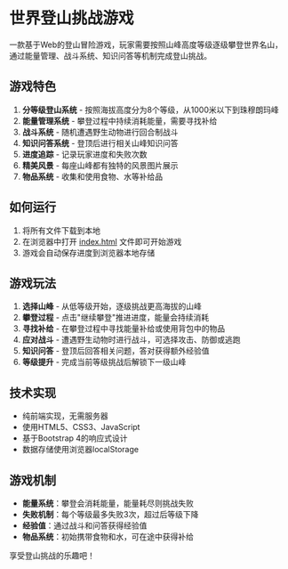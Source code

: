 # 世界登山挑战游戏

一款基于Web的登山冒险游戏，玩家需要按照山峰高度等级逐级攀登世界名山，通过能量管理、战斗系统、知识问答等机制完成登山挑战。

## 游戏特色

1. **分等级登山系统** - 按照海拔高度分为8个等级，从1000米以下到珠穆朗玛峰
2. **能量管理系统** - 攀登过程中持续消耗能量，需要寻找补给
3. **战斗系统** - 随机遭遇野生动物进行回合制战斗
4. **知识问答系统** - 登顶后进行相关山峰知识问答
5. **进度追踪** - 记录玩家进度和失败次数
6. **精美风景** - 每座山峰都有独特的风景图片展示
7. **物品系统** - 收集和使用食物、水等补给品

## 如何运行

1. 将所有文件下载到本地
2. 在浏览器中打开 [index.html](file://c:\workspace\projects\ServiceCatalogue\laojialairenle\index.html) 文件即可开始游戏
3. 游戏会自动保存进度到浏览器本地存储

## 游戏玩法

1. **选择山峰** - 从低等级开始，逐级挑战更高海拔的山峰
2. **攀登过程** - 点击"继续攀登"推进进度，能量会持续消耗
3. **寻找补给** - 在攀登过程中寻找能量补给或使用背包中的物品
4. **应对战斗** - 遭遇野生动物时进行战斗，可选择攻击、防御或逃跑
5. **知识问答** - 登顶后回答相关问题，答对获得额外经验值
6. **等级提升** - 完成当前等级挑战后解锁下一级山峰

## 技术实现

- 纯前端实现，无需服务器
- 使用HTML5、CSS3、JavaScript
- 基于Bootstrap 4的响应式设计
- 数据存储使用浏览器localStorage

## 游戏机制

- **能量系统**：攀登会消耗能量，能量耗尽则挑战失败
- **失败机制**：每个等级最多失败3次，超过后等级下降
- **经验值**：通过战斗和问答获得经验值
- **物品系统**：初始携带食物和水，可在途中获得补给

享受登山挑战的乐趣吧！